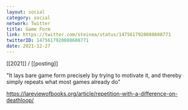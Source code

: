 ```yaml
---
layout: social
category: social
network: Twitter
title: Game Form
link: https://twitter.com/steinea/status/1475617920088608771
twitterID: 1475617920088608771
date: 2021-12-27
---
```


[[2021]] / [[posting]]

"It lays bare game form precisely by trying to motivate it, and thereby simply repeats what most games already do"

<https://lareviewofbooks.org/article/repetition-with-a-difference-on-deathloop/>
